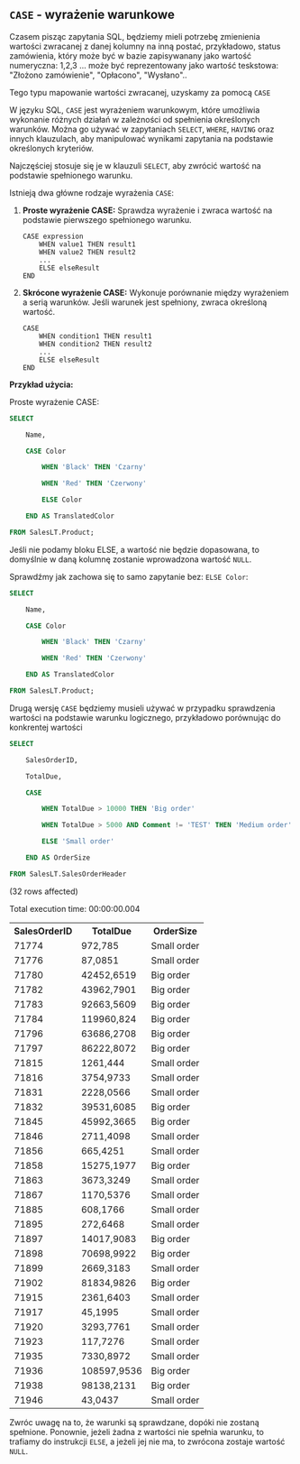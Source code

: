 ## `CASE` - wyrażenie warunkowe

Czasem pisząc zapytania SQL, będziemy mieli potrzebę zmienienia wartości zwracanej z danej kolumny na inną postać, przykładowo, status zamówienia, który może być w bazie zapisywanany jako wartość numeryczna: 1,2,3 ... może być reprezentowany jako wartość teskstowa: "Złożono zamówienie", "Opłacono", "Wysłano"..  

Tego typu mapowanie wartości zwracanej, uzyskamy za pomocą `CASE`

  

W języku SQL, `CASE` jest wyrażeniem warunkowym, które umożliwia wykonanie różnych działań w zależności od spełnienia określonych warunków. Można go używać w zapytaniach `SELECT`, `WHERE`, `HAVING` oraz innych klauzulach, aby manipulować wynikami zapytania na podstawie określonych kryteriów.

Najczęściej stosuje się je w klauzuli `SELECT`, aby zwrócić wartość na podstawie spełnionego warunku.

Istnieją dwa główne rodzaje wyrażenia `CASE`:

1. **Proste wyrażenie CASE:** Sprawdza wyrażenie i zwraca wartość na podstawie pierwszego spełnionego warunku.
    
    ```
    CASE expression
        WHEN value1 THEN result1
        WHEN value2 THEN result2
        ...
        ELSE elseResult
    END
    
    ```
    
2. **Skrócone wyrażenie CASE:** Wykonuje porównanie między wyrażeniem a serią warunków. Jeśli warunek jest spełniony, zwraca określoną wartość.
    
    ```
    CASE
        WHEN condition1 THEN result1
        WHEN condition2 THEN result2
        ...
        ELSE elseResult
    END
    
    ```
    

**Przykład użycia:**

Proste wyrażenie CASE:


```sql
SELECT 
    Name,
    CASE Color
        WHEN 'Black' THEN 'Czarny'
        WHEN 'Red' THEN 'Czerwony'
        ELSE Color 
    END AS TranslatedColor
FROM SalesLT.Product;

```

Jeśli nie podamy bloku ELSE, a wartość nie będzie dopasowana, to domyślnie w daną kolumnę zostanie wprowadzona wartość `NULL`.
Sprawdźmy jak zachowa się to samo zapytanie bez: `ELSE Color`:



```sql
SELECT 
    Name,
    CASE Color
        WHEN 'Black' THEN 'Czarny'
        WHEN 'Red' THEN 'Czerwony'
    END AS TranslatedColor
FROM SalesLT.Product;
```

Drugą wersję `CASE` będziemy musieli używać w przypadku sprawdzenia wartości na podstawie warunku logicznego, przykładowo porównując do konkrentej wartości


```sql
SELECT 
    SalesOrderID,
    TotalDue,
    CASE 
        WHEN TotalDue > 10000 THEN 'Big order'
        WHEN TotalDue > 5000 AND Comment != 'TEST' THEN 'Medium order'
        ELSE 'Small order'
    END AS OrderSize
FROM SalesLT.SalesOrderHeader
```


(32 rows affected)



Total execution time: 00:00:00.004





<table><tr><th>SalesOrderID</th><th>TotalDue</th><th>OrderSize</th></tr><tr><td>71774</td><td>972,785</td><td>Small order</td></tr><tr><td>71776</td><td>87,0851</td><td>Small order</td></tr><tr><td>71780</td><td>42452,6519</td><td>Big order</td></tr><tr><td>71782</td><td>43962,7901</td><td>Big order</td></tr><tr><td>71783</td><td>92663,5609</td><td>Big order</td></tr><tr><td>71784</td><td>119960,824</td><td>Big order</td></tr><tr><td>71796</td><td>63686,2708</td><td>Big order</td></tr><tr><td>71797</td><td>86222,8072</td><td>Big order</td></tr><tr><td>71815</td><td>1261,444</td><td>Small order</td></tr><tr><td>71816</td><td>3754,9733</td><td>Small order</td></tr><tr><td>71831</td><td>2228,0566</td><td>Small order</td></tr><tr><td>71832</td><td>39531,6085</td><td>Big order</td></tr><tr><td>71845</td><td>45992,3665</td><td>Big order</td></tr><tr><td>71846</td><td>2711,4098</td><td>Small order</td></tr><tr><td>71856</td><td>665,4251</td><td>Small order</td></tr><tr><td>71858</td><td>15275,1977</td><td>Big order</td></tr><tr><td>71863</td><td>3673,3249</td><td>Small order</td></tr><tr><td>71867</td><td>1170,5376</td><td>Small order</td></tr><tr><td>71885</td><td>608,1766</td><td>Small order</td></tr><tr><td>71895</td><td>272,6468</td><td>Small order</td></tr><tr><td>71897</td><td>14017,9083</td><td>Big order</td></tr><tr><td>71898</td><td>70698,9922</td><td>Big order</td></tr><tr><td>71899</td><td>2669,3183</td><td>Small order</td></tr><tr><td>71902</td><td>81834,9826</td><td>Big order</td></tr><tr><td>71915</td><td>2361,6403</td><td>Small order</td></tr><tr><td>71917</td><td>45,1995</td><td>Small order</td></tr><tr><td>71920</td><td>3293,7761</td><td>Small order</td></tr><tr><td>71923</td><td>117,7276</td><td>Small order</td></tr><tr><td>71935</td><td>7330,8972</td><td>Small order</td></tr><tr><td>71936</td><td>108597,9536</td><td>Big order</td></tr><tr><td>71938</td><td>98138,2131</td><td>Big order</td></tr><tr><td>71946</td><td>43,0437</td><td>Small order</td></tr></table>



Zwróc uwagę na to, że warunki są sprawdzane, dopóki nie zostaną spełnione. Ponownie, jeżeli żadna z wartości nie spełnia warunku, to trafiamy do instrukcji `ELSE`, a jeżeli jej nie ma, to zwrócona zostaje wartość `NULL`.
